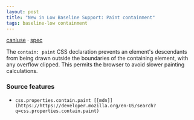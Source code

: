 ```yaml
---
layout: post
title: "New in Low Baseline Support: Paint containment"
tags: baseline-low containment
---
```


[caniuse](https://caniuse.com/?search=contain-paint) · [spec](https://drafts.csswg.org/css-contain-2/#containment-paint)

The `contain: paint` CSS declaration prevents an element's descendants from being drawn outside the boundaries of the containing element, with any overflow clipped. This permits the browser to avoid slower painting calculations.

### Source features

- ``css.properties.contain.paint [[mdn]](https://https://developer.mozilla.org/en-US/search?q=css.properties.contain.paint)``
